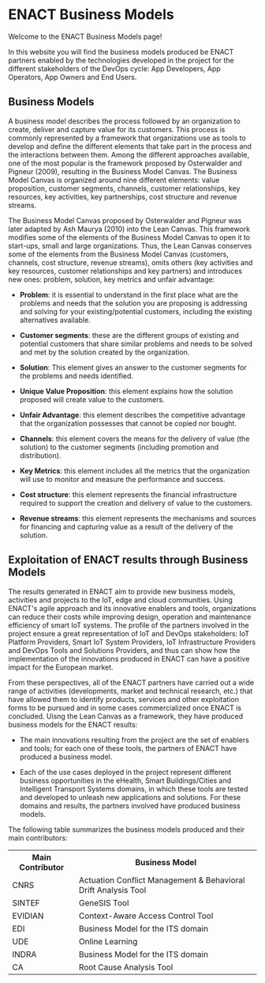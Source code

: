 # ENACT Business Models

Welcome to the ENACT Business Models page!

In this website you will find the business models produced be ENACT partners enabled by the technologies developed in the project for the different stakeholders of the DevOps cycle: App Developers, App Operators, App Owners and End Users.

## Business Models
A business model describes the process followed by an organization to create, deliver and capture value for its customers. This process is commonly represented by a framework that organizations use as tools to develop and define the different elements that take part in the process and the interactions between them. Among the different approaches available, one of the most popular is the framework proposed by Osterwalder and Pigneur (2009), resulting in the Business Model Canvas. The Business Model Canvas is organized around nine different elements: value proposition, customer segments, channels, customer relationships, key resources, key activities, key partnerships, cost structure and revenue streams.

The Business Model Canvas proposed by Osterwalder and Pigneur was later adapted by Ash Maurya (2010) into the Lean Canvas. This framework modifies some of the elements of the Business Model Canvas to open it to start-ups, small and large organizations. Thus, the Lean Canvas conserves some of the elements from the Business Model Canvas (customers, channels, cost structure, revenue streams), omits others (key activities and key resources, customer relationships and key partners) and introduces new ones: problem, solution, key metrics and unfair advantage:

* **Problem**: it is essential to understand in the first place what are the problems and needs that the solution you are proposing is addressing and solving for your existing/potential customers, including the existing alternatives available.

* **Customer segments**: these are the different groups of existing and potential customers that share similar problems and needs to be solved and met by the solution created by the organization.

* **Solution**: This element gives an answer to the customer segments for the problems and needs identified.

* **Unique Value Proposition**: this element explains how the solution proposed will create value to the customers.

* **Unfair Advantage**: this element describes the competitive advantage that the organization possesses that cannot be copied nor bought.

* **Channels**: this element covers the means for the delivery of value (the solution) to the customer segments (including promotion and distribution).

* **Key Metrics**: this element includes all the metrics that the organization will use to monitor and measure the performance and success.

* **Cost structure**: this element represents the financial infrastructure required to support the creation and delivery of value to the customers.

* **Revenue streams**: this element represents the mechanisms and sources for financing and capturing value as a result of the delivery of the solution.

## Exploitation of ENACT results through Business Models
The results generated in ENACT aim to provide new business models, activities and projects to the IoT, edge and cloud communities. Using ENACT's agile approach and its innovative enablers and tools, organizations can reduce their costs while improving design, operation and maintenance efficiency of smart IoT systems. The profile of the partners involved in the project ensure a great representation of IoT and DevOps stakeholders: IoT Platform Providers, Smart IoT System Providers, IoT Infrastructure Providers and DevOps Tools and Solutions Providers, and thus can show how the implementation of the innovations produced in ENACT can have a positive impact for the European market.

From these perspectives, all of the ENACT partners have carried out a wide range of activities (developments, market and technical research, etc.) that have allowed them to identify products, services and other exploitation forms to be pursued and in some cases commercialized once ENACT is concluded. Uisng the Lean Canvas as a framework, they have produced business models for the ENACT results: 

* The main innovations resulting from the project are the set of enablers and tools; for each one of these tools, the partners of ENACT have produced a business model.

* Each of the use cases deployed in the project represent different business opportunities in the eHealth, Smart Buildings/Cities and Intelligent Transport Systems domains, in which these tools are tested and developed to unleash new applications and solutions. For these domains and results, the partners involved have produced business models.

The following table summarizes the business models produced and their main contributors:

<table class="tg">
  <tr>
    <th class="tg-yw4l"><b>Main Contributor</b></th>
    <th class="tg-yw4l"><b>Business Model</b></th>
  </tr>
  <tr>
    <td class="tg-yw4l">CNRS</td>
    <td class="tg-yw4l">Actuation Conflict Management & Behavioral Drift Analysis Tool</td>
  </tr>
  <tr>
    <td class="tg-yw4l">SINTEF</td>
    <td class="tg-yw4l">GeneSIS Tool</td>
  </tr>
  <tr>
    <td class="tg-yw4l">EVIDIAN</td>
    <td class="tg-yw4l">Context-Aware Access Control Tool</td>
  </tr>
   <tr>
    <td class="tg-yw4l">EDI</td>
    <td class="tg-yw4l">Business Model for the ITS domain</td>
  </tr>
     <tr>
    <td class="tg-yw4l">UDE</td>
    <td class="tg-yw4l">Online Learning</td>
  </tr>
     <tr>
    <td class="tg-yw4l">INDRA</td>
    <td class="tg-yw4l">Business Model for the ITS domain</td>
  </tr>
     <tr>
    <td class="tg-yw4l">CA</td>
    <td class="tg-yw4l">Root Cause Analysis Tool</td>
  </tr>
</table>

